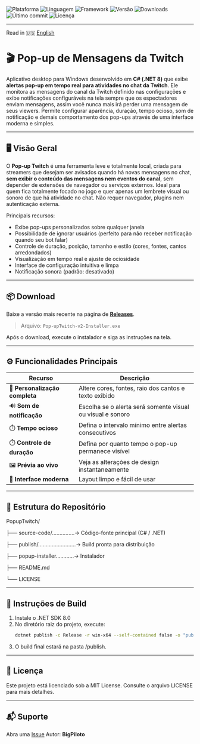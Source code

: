 ![Plataforma](https://img.shields.io/badge/plataforma-Windows-blue.svg)
![Linguagem](https://img.shields.io/badge/linguagem-C%23-blueviolet.svg)
![Framework](https://img.shields.io/badge/.NET-8.0-blue.svg)
![Versão](https://img.shields.io/github/v/release/BigPiloto/PopupTwitch.svg)
![Downloads](https://img.shields.io/github/downloads/BigPiloto/PopupTwitch/total.svg)
![Último commit](https://img.shields.io/github/last-commit/BigPiloto/PopupTwitch.svg)
![Licença](https://img.shields.io/github/license/BigPiloto/PopupTwitch.svg)

---

Read in 🇺🇸 [English](../README.md)

# 🎬 Pop-up de Mensagens da Twitch

Aplicativo desktop para Windows desenvolvido em **C# (.NET 8)** que exibe **alertas pop-up em tempo real para atividades no chat da Twitch**.
Ele monitora as mensagens do canal da Twitch definido nas configurações e exibe notificações configuráveis ​​na tela sempre que os espectadores enviam mensagens, assim você nunca mais irá perder uma mensagem de seus viewers.
Permite configurar aparência, duração, tempo ocioso, som de notificação e demais comportamento dos pop-ups através de uma interface moderna e simples.

---

## 🖥️ Visão Geral

O **Pop-up Twitch** é uma ferramenta leve e totalmente local, criada para streamers que desejam ser avisados quando há novas mensagens no chat, **sem exibir o conteúdo das mensagens nem eventos do canal**, sem depender de extensões de navegador ou serviços externos.
Ideal para quem fica totalmente focado no jogo e quer apenas um lembrete visual ou sonoro de que há atividade no chat.
Não requer navegador, plugins nem autenticação externa.

Principais recursos:
- Exibe pop-ups personalizados sobre qualquer janela
- Possibilidade de ignorar usuários (perfeito para não receber notificação quando seu bot falar)
- Controle de duração, posição, tamanho e estilo (cores, fontes, cantos arredondados)  
- Visualização em tempo real e ajuste de ociosidade
- Interface de configuração intuitiva e limpa
- Notificação sonora (padrão: desativado)

---

## 📦 Download

Baixe a versão mais recente na página de [**Releases**](https://github.com/BigPiloto/PopupTwitch/releases).  
> Arquivo: `Pop-upTwitch-v2-Installer.exe`

Após o download, execute o instalador e siga as instruções na tela.

---

## ⚙️ Funcionalidades Principais

| Recurso | Descrição |
|----------|------------|
| 🎨 **Personalização completa** | Altere cores, fontes, raio dos cantos e texto exibido |
| 🔊 **Som de notificação** | Escolha se o alerta será somente visual ou visual e sonoro  |
| ⏱️ **Tempo ocioso** | Defina o intervalo mínimo entre alertas consecutivos |
| ⏱️ **Controle de duração** | Defina por quanto tempo o pop-up permanece visível |
| 🖼️ **Prévia ao vivo** | Veja as alterações de design instantaneamente |
| 🔧 **Interface moderna** | Layout limpo e fácil de usar |

---

## 🧰 Estrutura do Repositório

PopupTwitch/  

├── source-code/...............→ Código-fonte principal (C# / .NET)  

├── publish/.........................→ Build pronta para distribuição  

├── popup-installer............→ Instalador

├── README.md  

└── LICENSE  

---

## 🚀 Instruções de Build

1. Instale o .NET SDK 8.0  
2. No diretório raiz do projeto, execute:  
   ```bash
   dotnet publish -c Release -r win-x64 --self-contained false -o "publish"
3. O build final estará na pasta /publish.

---

## 🧾 Licença
Este projeto está licenciado sob a MIT License. Consulte o arquivo LICENSE para mais detalhes.

---

## 📬 Suporte

Abra uma [Issue](https://github.com/BigPiloto/PopupTwitch/issues)
Autor: **BigPiloto**


